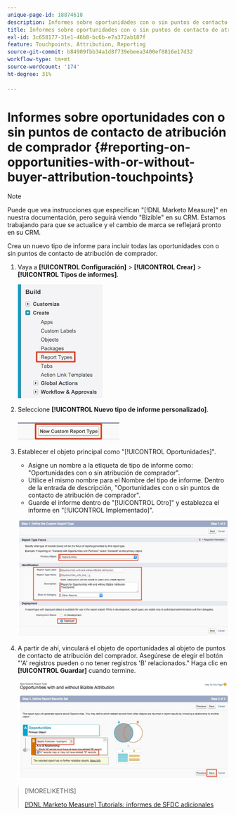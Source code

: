 ```yaml
---
unique-page-id: 18874618
description: Informes sobre oportunidades con o sin puntos de contacto de atribución de comprador - [!DNL Marketo Measure]
title: Informes sobre oportunidades con o sin puntos de contacto de atribución de comprador
exl-id: 3c658177-31e1-46b8-bc6b-e7a372ab187f
feature: Touchpoints, Attribution, Reporting
source-git-commit: b84909fbb34a1d8f739ebeea3400ef8816e17d32
workflow-type: tm+mt
source-wordcount: '174'
ht-degree: 31%

---
```


# Informes sobre oportunidades con o sin puntos de contacto de atribución de comprador {#reporting-on-opportunities-with-or-without-buyer-attribution-touchpoints}

>[!NOTE]
>
>Puede que vea instrucciones que especifican &quot;[!DNL Marketo Measure]&quot; en nuestra documentación, pero seguirá viendo &quot;Bizible&quot; en su CRM. Estamos trabajando para que se actualice y el cambio de marca se reflejará pronto en su CRM.

Crea un nuevo tipo de informe para incluir todas las oportunidades con o sin puntos de contacto de atribución de comprador.

1. Vaya a **[!UICONTROL Configuración]** > **[!UICONTROL Crear]** > **[!UICONTROL Tipos de informes]**.

   ![](assets/1-1.jpg)

1. Seleccione **[!UICONTROL Nuevo tipo de informe personalizado]**.

   ![](assets/2-1.jpg)

1. Establecer el objeto principal como &quot;[!UICONTROL Oportunidades]&quot;.

   * Asigne un nombre a la etiqueta de tipo de informe como: &quot;Oportunidades con o sin atribución de comprador&quot;.
   * Utilice el mismo nombre para el Nombre del tipo de informe. Dentro de la entrada de descripción, &quot;Oportunidades con o sin puntos de contacto de atribución de comprador&quot;.
   * Guarde el informe dentro de &quot;[!UICONTROL Otro]&quot; y establezca el informe en &quot;[!UICONTROL Implementado]&quot;.

   ![](assets/3-1.jpg)

1. A partir de ahí, vinculará el objeto de oportunidades al objeto de puntos de contacto de atribución del comprador. Asegúrese de elegir el botón &quot;&#39;A&#39; registros pueden o no tener registros &#39;B&#39; relacionados.&quot; Haga clic en **[!UICONTROL Guardar]** cuando termine.

   ![](assets/4-1.jpg)

>[!MORELIKETHIS]
>
>[[!DNL Marketo Measure] Tutorials: informes de SFDC adicionales](https://experienceleague.adobe.com/es/docs/marketo-measure-learn/tutorials/onboarding/marketo-measure-102/addtional-salesforce-reports)

